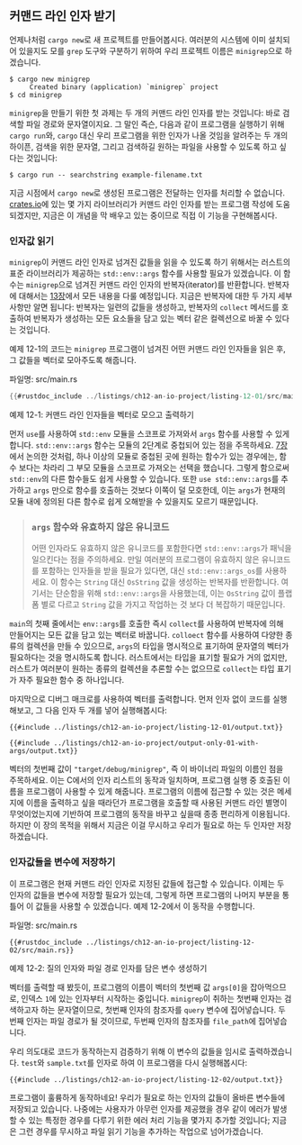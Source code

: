 ## 커맨드 라인 인자 받기

언제나처럼 `cargo new`로 새 프로젝트를 만들어봅시다. 여러분의 시스템에 이미
설치되어 있을지도 모를 `grep` 도구와 구분하기 위하여 우리 프로젝트 이름은
`minigrep`으로 하겠습니다.

```console
$ cargo new minigrep
     Created binary (application) `minigrep` project
$ cd minigrep
```

`minigrep`을 만들기 위한 첫 과제는 두 개의 커맨드 라인 인자를 받는 것입니다:
바로 검색할 파일 경로와 문자열이지요. 그 말인 즉슨, 다음과 같이 프로그램을 실행하기
위해 `cargo run`와, `cargo` 대신 우리 프로그램을 위한 인자가 나올 것임을 알려주는
두 개의 하이픈, 검색을 위한 문자열, 그리고 검색하길 원하는 파일을 사용할 수 있도록
하고 싶다는 것입니다:

```console
$ cargo run -- searchstring example-filename.txt
```

지금 시점에서 `cargo new`로 생성된 프로그램은 전달하는 인자를 처리할
수 없습니다. [crates.io](https://crates.io/)에 있는 몇 가지 라이브러리가
커맨드 라인 인자를 받는 프로그램 작성에 도움되겠지만, 지금은 이 개념을 막
배우고 있는 중이므로 직접 이 기능을 구현해봅시다.

### 인자값 읽기

`minigrep`이 커맨드 라인 인자로 넘겨진 값들을 읽을 수 있도록 하기 위해서는
러스트의 표준 라이브러리가 제공하는 `std::env::args` 함수를 사용할 필요가
있겠습니다. 이 함수는 `minigrep`으로 넘겨진 커맨드 라인 인자의 반복자(iterator)를
반환합니다. 반복자에 대해서는 [13장][ch13]<!-- ignore -->에서 모든 내용을 다룰
예정입니다. 지금은 반복자에 대한 두 가지 세부사항만 알면 됩니다: 반복자는
일련의 값들을 생성하고, 반복자의 `collect` 메서드를 호출하여 반복자가
생성하는 모든 요소들을 담고 있는 벡터 같은 컬렉션으로 바꿀 수 있다는
것입니다.

예제 12-1의 코드는 `minigrep` 프로그램이 넘겨진 어떤 커맨드 라인 인자들을
읽은 후, 그 값들을 벡터로 모아주도록 해줍니다.

<span class="filename">파일명: src/main.rs</span>

```rust
{{#rustdoc_include ../listings/ch12-an-io-project/listing-12-01/src/main.rs}}
```

<span class="caption">예제 12-1: 커맨드 라인 인자들을 벡터로 모으고
출력하기</span>

먼저 `use`를 사용하여 `std::env` 모듈을 스코프로 가져와서 `args`
함수를 사용할 수 있게 합니다. `std::env::args` 함수는 모듈의 2단계로
중첩되어 있는 점을 주목하세요. [7장][ch7-idiomatic-use]<!-- ignore -->에서
논의한 것처럼, 하나 이상의 모듈로 중첩된 곳에 원하는 함수가 있는 경우에는,
함수 보다는 차라리 그 부모 모듈을 스코프로 가져오는 선택을 했습니다.
그렇게 함으로써 `std::env`의 다른 함수들도 쉽게 사용할 수 있습니다.
또한 `use std::env::args`를 추가하고 `args` 만으로 함수를 호출하는
것보다 이쪽이 덜 모호한데, 이는 `args`가 현재의 모듈 내에 정의된 다른
함수로 쉽게 오해받을 수 있을지도 모르기 때문입니다.

> ### `args` 함수와 유효하지 않은 유니코드
>
> 어떤 인자라도 유효하지 않은 유니코드를 포함한다면 `std::env::args`가 패닉을 일으킨다는
> 점을 주의하세요. 만일 여러분의 프로그램이 유효하지 않은 유니코드를 포함하는 인자들을
> 받을 필요가 있다면, 대신 `std::env::args_os`를 사용하세요. 이 함수는 `String` 대신
> `OsString` 값을 생성하는 반복자를 반환합니다. 여기서는 단순함을 위해 `std::env::args`을
> 사용했는데, 이는 `OsString` 값이 플랩폼 별로 다르고 `String` 값을 가지고 작업하는
> 것 보다 더 복잡하기 때문입니다.

`main`의 첫째 줄에서는 `env::args`를 호출한 즉시 `collect`를
사용하여 반복자에 의해 만들어지는 모든 값을 담고 있는 벡터로 바꿉니다.
`colloect` 함수를 사용하여 다양한 종류의 컬렉션을 만들 수 있으므로,
`args`의 타입을 명시적으로 표기하여 문자열의 벡터가 필요하다는 것을
명시하도록 합니다. 러스트에서는 타입을 표기할 필요가 거의 없지만,
러스트가 여러분이 원하는 종류의 컬렉션을 추론할 수는 없으므로
`collect`는 타입 표기가 자주 필요한 함수 중 하나입니다.

마지막으로 디버그 매크로를 사용하여 벡터를 출력합니다. 먼저 인자 없이 코드를
실행해보고, 그 다음 인자 두 개를 넣어 실행해봅시다:

```console
{{#include ../listings/ch12-an-io-project/listing-12-01/output.txt}}
```

```console
{{#include ../listings/ch12-an-io-project/output-only-01-with-args/output.txt}}
```

벡터의 첫번째 값이 `"target/debug/minigrep"`, 즉 이 바이너리 파일의
이름인 점을 주목하세요. 이는 C에서의 인자 리스트의 동작과 일치하며,
프로그램 실행 중 호출된 이름을 프로그램이 사용할 수 있게 해줍니다.
프로그램의 이름에 접근할 수 있는 것은 메세지에 이름을 출력하고 싶을 때라던가
프로그램을 호출할 때 사용된 커맨드 라인 별명이 무엇이었는지에 기반하여
프로그램의 동작을 바꾸고 싶을때 종종 편리하게 이용됩니다. 하지만 이 장의 목적을
위해서 지금은 이걸 무시하고 우리가 필요로 하는 두 인자만 저장하겠습니다.

### 인자값들을 변수에 저장하기

이 프로그램은 현재 커맨드 라인 인자로 지정된 값들에 접근할 수 있습니다.
이제는 두 인자의 값들을 변수에 저장할 필요가 있는데, 그렇게 하면 프로그램의
나머지 부분을 통틀어 이 값들을 사용할 수 있겠습니다. 예제 12-2에서
이 동작을 수행합니다.

<span class="filename">파일명: src/main.rs</span>

```rust,should_panic,noplayground
{{#rustdoc_include ../listings/ch12-an-io-project/listing-12-02/src/main.rs}}
```

<span class="caption">예제 12-2: 질의 인자와 파일 경로 인자를 담은
변수 생성하기</span>

벡터를 출력할 때 봤듯이, 프로그램의 이름이 벡터의 첫번째 값 `args[0]`을
잡아먹으므로, 인덱스 `1`에 있는 인자부터 시작하는 중입니다.
`minigrep`이 취하는 첫번째 인자는 검색하고자 하는 문자열이므로,
첫번째 인자의 참조자를 `query` 변수에 집어넣습니다. 두번째 인자는
파일 경로가 될 것이므로, 두번째 인자의 참조자를 `file_path`에
집어넣습니다.

우리 의도대로 코드가 동작하는지 검증하기 위해 이 변수의 값들을 임시로
출력하겠습니다. `test`와 `sample.txt`를 인자로 하여 이 프로그램을
다시 실행해봅시다:

```console
{{#include ../listings/ch12-an-io-project/listing-12-02/output.txt}}
```

프로그램이 훌륭하게 동작하네요! 우리가 필요로 하는 인자의 값들이 올바른 변수들에
저장되고 있습니다. 나중에는 사용자가 아무런 인자를 제공했을 경우 같이 에러가
발생할 수 있는 특정한 경우를 다루기 위한 에러 처리 기능을 몇가지 추가할
것입니다; 지금은 그런 경우를 무시하고 파일 읽기 기능을 추가하는 작업으로
넘어가겠습니다.

[ch13]: ch13-00-functional-features.html
[ch7-idiomatic-use]: ch07-04-bringing-paths-into-scope-with-the-use-keyword.html#creating-idiomatic-use-paths
